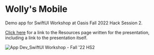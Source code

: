 # Wolly's Mobile
Demo app for SwiftUI Workshop at Oasis Fall 2022 Hack Session 2.

[Click here](https://hub.oasisneu.com/8996a97af23e4a27b88bd71a0d731443) for a link to the Resources page written for the presentation, including a link to the presentation itself.

![App Dev_SwiftUI Workshop - Fall '22 HS2](https://user-images.githubusercontent.com/57777918/191798178-ecaff443-9f2c-466b-8c46-cfc4c33ce2ca.png)
